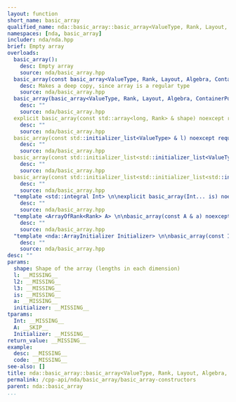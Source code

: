 ```yaml
---
layout: function
short_name: basic_array
qualified_name: nda::basic_array::basic_array<ValueType, Rank, Layout, Algebra, ContainerPolicy>
namespaces: [nda, basic_array]
includer: nda/nda.hpp
brief: Empty array
overloads:
  basic_array():
    desc: Empty array
    source: nda/basic_array.hpp
  basic_array(const basic_array<ValueType, Rank, Layout, Algebra, ContainerPolicy> & ) noexcept:
    desc: Makes a deep copy, since array is a regular type
    source: nda/basic_array.hpp
  basic_array(basic_array<ValueType, Rank, Layout, Algebra, ContainerPolicy> && ):
    desc: ""
    source: nda/basic_array.hpp
  explicit basic_array(const std::array<long, Rank> & shape) noexcept requires (std::is_default_constructible_v<ValueType>):
    desc: ""
    source: nda/basic_array.hpp
  basic_array(const std::initializer_list<ValueType> & l) noexcept requires (Rank == 1):
    desc: ""
    source: nda/basic_array.hpp
  basic_array(const std::initializer_list<std::initializer_list<ValueType> > & l2) noexcept requires ((Rank == 2)):
    desc: ""
    source: nda/basic_array.hpp
  basic_array(const std::initializer_list<std::initializer_list<std::initializer_list<ValueType> > > & l3) noexcept:
    desc: ""
    source: nda/basic_array.hpp
  "template <std::integral Int> \n\nexplicit basic_array(Int... is) noexcept":
    desc: ""
    source: nda/basic_array.hpp
  "template <ArrayOfRank<Rank> A> \n\nbasic_array(const A & a) noexcept":
    desc: ""
    source: nda/basic_array.hpp
  "template <nda::ArrayInitializer Initializer> \n\nbasic_array(const Initializer & initializer) noexcept(noexcept(initializer.invoke(*this)))":
    desc: ""
    source: nda/basic_array.hpp
desc: ""
params:
  shape: Shape of the array (lengths in each dimension)
  l: __MISSING__
  l2: __MISSING__
  l3: __MISSING__
  is: __MISSING__
  a: __MISSING__
  initializer: __MISSING__
tparams:
  Int: __MISSING__
  A: __SKIP__
  Initializer: __MISSING__
return_value: __MISSING__
example:
  desc: __MISSING__
  code: __MISSING__
see-also: []
title: nda::basic_array::basic_array<ValueType, Rank, Layout, Algebra, ContainerPolicy>
permalink: /cpp-api/nda/basic_array/basic_array-constructors
parent: nda::basic_array
...
```


